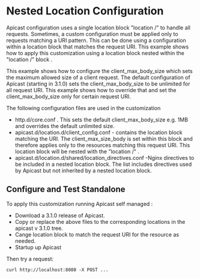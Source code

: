 # Nested Location Configuration

Apicast configuration uses a single location block "location /" to handle all requests. Sometimes, a custom configuration must be applied only to requests matching a URI pattern. This can be done using a configuration within a location block that matches the request URI. This example shows how to apply this customization using a location block nested within the "location /" block . 

This example shows how to configure the client_max_body_size which sets the maximum allowed size of a client request. The default configuration of Apicast (starting in 3.1.0) sets the client_max_body_size to be unlimited for all request URI. This example shows how to override that and set the client_max_body_size only for certain request URI. 

The following configuration files are used in the customization

+ http.d/core.conf . This sets the default client_max_body_size e.g. 1MB and overrides the default unlimited size.
+ apicast.d/location.d/client_config.conf - contains the location block matching the URI. The client_max_size_body is set within this block and therefore applies only to the resources matching this request URI. This location block will be nested with the "location /" . 
+ apicast.d/location.d/shared/location_directives.conf -Nginx directives to be included in a nested location block. The list includes directives used by Apicast but not inherited by a nested location block.

## Configure and Test Standalone
To apply this customization running Apicast self managed :
+ Download a 3.1.0 release of Apicast. 
+ Copy or replace the above files to the corresponding locations in the apicast v 3.1.0 tree.
+ Cange location block to match the request URI for the resource as needed.
+ Startup up Apicast 

Then try a request:
```shell  
curl http://localhost:8080 -X POST ...
```


